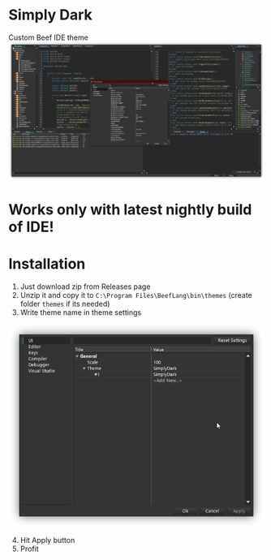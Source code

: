 # Simply Dark
Custom Beef IDE theme
![](img/screen.png)

# Works only with latest nightly build of IDE!

# Installation
1. Just download zip from Releases page
2. Unzip it and copy it to `C:\Program Files\BeefLang\bin\themes` (create folder `themes` if its needed)
3. Write theme name in theme settings
    
![](img/settings.png)

4. Hit Apply button
5. Profit
